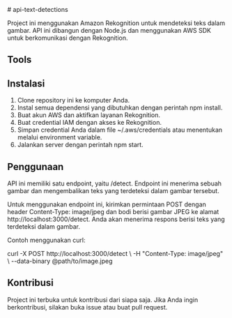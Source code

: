 <link rel="stylesheet" href="https://cdnjs.cloudflare.com/ajax/libs/font-awesome/5.14.0/css/all.min.css" integrity="sha512-1PKOgIY59xJ8Co8+NE6FZ+LOAZKjy+KY8iq0G4B3CyeY6wYHN3yt9PW0XpSriVlkMXe40PTKnXrLnZ9+fkDaog==" crossorigin="anonymous" />
# api-text-detections
<p>Project ini menggunakan Amazon Rekognition untuk mendeteksi teks dalam gambar. API ini dibangun dengan Node.js dan menggunakan AWS SDK untuk berkomunikasi dengan Rekognition.</p>

<h2><b>Tools</b></h2>
<i class="fab fa-aws"></i>
<i class="fab fa-node-js"></i>

<h2><b>Instalasi</b></h2>
<ol>
  <li>Clone repository ini ke komputer Anda.</li>
  <li>Instal semua dependensi yang dibutuhkan dengan perintah npm install.</li>
  <li>Buat akun AWS dan aktifkan layanan Rekognition.</li>
  <li>Buat credential IAM dengan akses ke Rekognition.</li>
  <li>Simpan credential Anda dalam file ~/.aws/credentials atau menentukan melalui environment variable.</li>
  <li>Jalankan server dengan perintah npm start.</li>
</ol>

<h2><b>Penggunaan</b></h2>
<p>API ini memiliki satu endpoint, yaitu /detect. Endpoint ini menerima sebuah gambar dan mengembalikan teks yang terdeteksi dalam gambar tersebut.

Untuk menggunakan endpoint ini, kirimkan permintaan POST dengan header Content-Type: image/jpeg dan bodi berisi gambar JPEG ke alamat http://localhost:3000/detect. Anda akan menerima respons berisi teks yang terdeteksi dalam gambar.

Contoh menggunakan curl:</p>
<p>curl -X POST http://localhost:3000/detect \
  -H "Content-Type: image/jpeg" \
  --data-binary @path/to/image.jpeg</p>
  
<h2><b>Kontribusi</b></h2>
<p>Project ini terbuka untuk kontribusi dari siapa saja. Jika Anda ingin berkontribusi, silakan buka issue atau buat pull request.</p>
